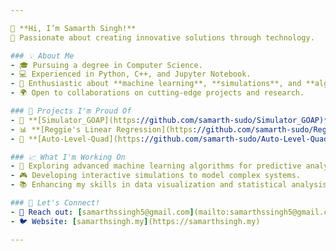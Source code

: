 ```yaml
---

👋 **Hi, I’m Samarth Singh!**  
🚀 Passionate about creating innovative solutions through technology.

### 💡 About Me
- 🎓 Pursuing a degree in Computer Science.
- 💻 Experienced in Python, C++, and Jupyter Notebook.
- 🌟 Enthusiastic about **machine learning**, **simulations**, and **algorithm development**.
- 🌍 Open to collaborations on cutting-edge projects and research.

### 🌟 Projects I'm Proud Of
- 🧠 **[Simulator_GOAP](https://github.com/samarth-sudo/Simulator_GOAP)**: Developed a Unity-based simulation demonstrating Goal-Oriented Action Planning (GOAP) in dynamic environments. 
- 📊 **[Reggie's Linear Regression](https://github.com/samarth-sudo/Reggie-s-linear-regression)**: Implemented linear regression models to analyze and predict data trends.
- 🚁 **[Auto-Level-Quad](https://github.com/samarth-sudo/Auto-Level-Quad)**: Engineered an autonomous quadcopter with self-leveling capabilities using C++.

### 📈 What I'm Working On
- 🤖 Exploring advanced machine learning algorithms for predictive analytics.
- 🎮 Developing interactive simulations to model complex systems.
- 📚 Enhancing my skills in data visualization and statistical analysis.

### 💬 Let's Connect!
- 💌 Reach out: [samarthssingh5@gmail.com](mailto:samarthssingh5@gmail.com)
- 🐦 Website: [samarthsingh.my](https://samarthsingh.my) 

---
```

